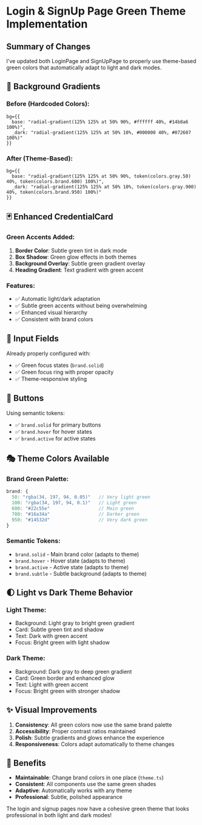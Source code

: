# Login & SignUp Page Green Theme Implementation

## Summary of Changes

I've updated both LoginPage and SignUpPage to properly use theme-based green colors that automatically adapt to light and dark modes.

## 🎨 **Background Gradients**

### Before (Hardcoded Colors):
```tsx
bg={{
  base: "radial-gradient(125% 125% at 50% 90%, #ffffff 40%, #14b8a6 100%)",
  _dark: "radial-gradient(125% 125% at 50% 10%, #000000 40%, #072607 100%)"
}}
```

### After (Theme-Based):
```tsx
bg={{
  base: "radial-gradient(125% 125% at 50% 90%, token(colors.gray.50) 40%, token(colors.brand.600) 100%)",
  _dark: "radial-gradient(125% 125% at 50% 10%, token(colors.gray.900) 40%, token(colors.brand.950) 100%)"
}}
```

## 🃏 **Enhanced CredentialCard**

### Green Accents Added:
1. **Border Color**: Subtle green tint in dark mode
2. **Box Shadow**: Green glow effects in both themes
3. **Background Overlay**: Subtle green gradient overlay
4. **Heading Gradient**: Text gradient with green accent

### Features:
- ✅ Automatic light/dark adaptation
- ✅ Subtle green accents without being overwhelming
- ✅ Enhanced visual hierarchy
- ✅ Consistent with brand colors

## 🎯 **Input Fields**

Already properly configured with:
- ✅ Green focus states (`brand.solid`)
- ✅ Green focus ring with proper opacity
- ✅ Theme-responsive styling

## 🔘 **Buttons**

Using semantic tokens:
- ✅ `brand.solid` for primary buttons
- ✅ `brand.hover` for hover states
- ✅ `brand.active` for active states

## 🎭 **Theme Colors Available**

### Brand Green Palette:
```typescript
brand: {
  50: "rgba(34, 197, 94, 0.05)"   // Very light green
  100: "rgba(34, 197, 94, 0.1)"   // Light green
  600: "#22c55e"                  // Main green
  700: "#16a34a"                  // Darker green
  950: "#14532d"                  // Very dark green
}
```

### Semantic Tokens:
- `brand.solid` - Main brand color (adapts to theme)
- `brand.hover` - Hover state (adapts to theme)
- `brand.active` - Active state (adapts to theme)
- `brand.subtle` - Subtle background (adapts to theme)

## 🌓 **Light vs Dark Theme Behavior**

### Light Theme:
- Background: Light gray to bright green gradient
- Card: Subtle green tint and shadow
- Text: Dark with green accent
- Focus: Bright green with light shadow

### Dark Theme:
- Background: Dark gray to deep green gradient
- Card: Green border and enhanced glow
- Text: Light with green accent
- Focus: Bright green with stronger shadow

## ✨ **Visual Improvements**

1. **Consistency**: All green colors now use the same brand palette
2. **Accessibility**: Proper contrast ratios maintained
3. **Polish**: Subtle gradients and glows enhance the experience
4. **Responsiveness**: Colors adapt automatically to theme changes

## 🚀 **Benefits**

- **Maintainable**: Change brand colors in one place (`theme.ts`)
- **Consistent**: All components use the same green shades
- **Adaptive**: Automatically works with any theme
- **Professional**: Subtle, polished appearance

The login and signup pages now have a cohesive green theme that looks professional in both light and dark modes!
